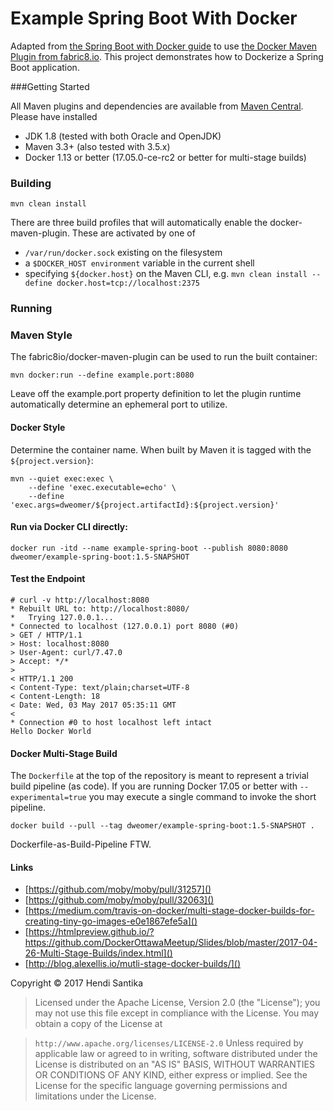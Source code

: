 # Example Spring Boot With Docker

Adapted from [the Spring Boot with Docker guide](https://spring.io/guides/gs/spring-boot-docker/) to use [the Docker Maven Plugin from fabric8.io](https://github.com/fabric8io/docker-maven-plugin). This project demonstrates how to Dockerize a Spring Boot application.

###Getting Started

All Maven plugins and dependencies are available from [Maven Central](https://search.maven.org/). Please have installed

* JDK 1.8 (tested with both Oracle and OpenJDK)
* Maven 3.3+ (also tested with 3.5.x)
* Docker 1.13 or better (17.05.0-ce-rc2 or better for multi-stage builds)


### Building

`mvn clean install`

There are three build profiles that will automatically enable the docker-maven-plugin. These are activated by one of

* `/var/run/docker.sock` existing on the filesystem
* a `$DOCKER_HOST environment` variable in the current shell
* specifying `${docker.host}` on the Maven CLI, e.g.
 `mvn clean install --define docker.host=tcp://localhost:2375`

### Running

### Maven Style

The fabric8io/docker-maven-plugin can be used to run the built container:

`mvn docker:run --define example.port:8080`

Leave off the example.port property definition to let the plugin runtime automatically determine an ephemeral port to utilize.

#### Docker Style

Determine the container name. When built by Maven it is tagged with the `${project.version}`:

```
mvn --quiet exec:exec \
    --define 'exec.executable=echo' \
    --define 'exec.args=dweomer/${project.artifactId}:${project.version}'
```

#### Run via Docker CLI directly:

```
docker run -itd --name example-spring-boot --publish 8080:8080 dweomer/example-spring-boot:1.5-SNAPSHOT
```

#### Test the Endpoint

```
# curl -v http://localhost:8080
* Rebuilt URL to: http://localhost:8080/
*   Trying 127.0.0.1...
* Connected to localhost (127.0.0.1) port 8080 (#0)
> GET / HTTP/1.1
> Host: localhost:8080
> User-Agent: curl/7.47.0
> Accept: */*
>
< HTTP/1.1 200
< Content-Type: text/plain;charset=UTF-8
< Content-Length: 18
< Date: Wed, 03 May 2017 05:35:11 GMT
<
* Connection #0 to host localhost left intact
Hello Docker World
```

#### Docker Multi-Stage Build

The `Dockerfile` at the top of the repository is meant to represent a trivial build pipeline (as code). If you are running Docker 17.05 or better with `--experimental=true` you may execute a single command to invoke the short pipeline.

```
docker build --pull --tag dweomer/example-spring-boot:1.5-SNAPSHOT .
```

Dockerfile-as-Build-Pipeline FTW.

#### Links

* [https://github.com/moby/moby/pull/31257]()
* [https://github.com/moby/moby/pull/32063]()
* [https://medium.com/travis-on-docker/multi-stage-docker-builds-for-creating-tiny-go-images-e0e1867efe5a]()
* [https://htmlpreview.github.io/?https://github.com/DockerOttawaMeetup/Slides/blob/master/2017-04-26-Multi-Stage-Builds/index.html]()
* [http://blog.alexellis.io/mutli-stage-docker-builds/]()

Copyright © 2017 Hendi Santika

>Licensed under the Apache License, Version 2.0 (the "License"); you may not use this file except in compliance with the License. You may obtain a copy of the License at

>	`http://www.apache.org/licenses/LICENSE-2.0`
Unless required by applicable law or agreed to in writing, software distributed under the License is distributed on an "AS IS" BASIS, WITHOUT WARRANTIES OR CONDITIONS OF ANY KIND, either express or implied. See the License for the specific language governing permissions and limitations under the License.
